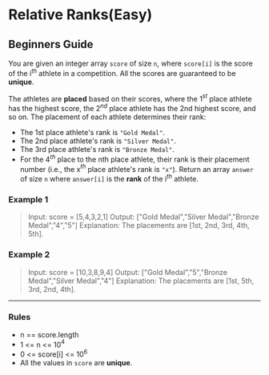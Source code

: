 # Relative Ranks(Easy)

## Beginners Guide

You are given an integer array `score` of size `n`, where `score[i]` is the score of the i$^{th}$ athlete in a competition. All the scores are guaranteed to be **unique**.

The athletes are **placed** based on their scores, where the 1$^{st}$ place athlete has the highest score, the 2$^{nd}$ place athlete has the 2nd highest score, and so on. The placement of each athlete determines their rank:

* The 1st place athlete's rank is `"Gold Medal"`.
* The 2nd place athlete's rank is `"Silver Medal"`.
* The 3rd place athlete's rank is `"Bronze Medal"`.
* For the 4$^{th}$ place to the nth place athlete, their rank is their placement number (i.e., the x$^{th}$ place athlete's rank is `"x"`).
Return an array `answer` of size `n` where `answer[i]` is the **rank** of the i$^{th}$ athlete.

### Example 1

> Input: score = [5,4,3,2,1]
Output: ["Gold Medal","Silver Medal","Bronze Medal","4","5"]
Explanation: The placements are [1st, 2nd, 3rd, 4th, 5th].

### Example 2

> Input: score = [10,3,8,9,4]
Output: ["Gold Medal","5","Bronze Medal","Silver Medal","4"]
Explanation: The placements are [1st, 5th, 3rd, 2nd, 4th].

---

### Rules

* n == score.length
* 1 <= n <= 10$^4$
* 0 <= score[i] <= 10$^6$
* All the values in `score` are **unique**.
